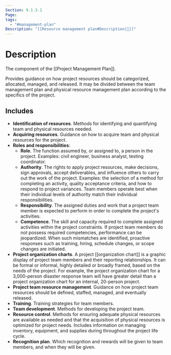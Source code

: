 ```yaml
---
Section: 9.1.3.1
Page: 
tags:
  - "#management-plan"
Description: "[[Resource management plan#Description|📝]]"
---
```

# Description
The component of the [[Project Management Plan]].

Provides guidance on how project resources should be categorized, allocated, managed, and released. It may be divided between the team management plan and physical resource management plan according to the specifics of the project.
## Includes
- **Identification of resources**. Methods for identifying and quantifying team and physical resources needed.
- **Acquiring resources**. Guidance on how to acquire team and physical resources for the project.
- **Roles and responsibilities**:
	- **Role**. The function assumed by, or assigned to, a person in the project. Examples: civil engineer, business analyst, testing coordinator.
	- **Authority**. The rights to apply project resources, make decisions, sign approvals, accept deliverables, and influence others to carry out the work of the project. Examples: the selection of a method for completing an activity, quality acceptance criteria, and how to respond to project variances. Team members operate best when their individual levels of authority match their individual responsibilities.
	- **Responsibility**. The assigned duties and work that a project team member is expected to perform in order to complete the project's activities.
	- **Competence**. The skill and capacity required to complete assigned activities within the project constraints. If project team members do not possess required competencies, performance can be jeopardized. When such mismatches are identified, proactive responses such as training, hiring, schedule changes, or scope changes are initiated.
- **Project organization charts**. A project [[organization chart]] is a graphic display of project team members and their reporting relationships. It can be formal or informal, highly detailed or broadly framed, based on the needs of the project. For example, the project organization chart for a 3,000-person disaster response team will have greater detail than a project organization chart for an internal, 20-person project.
- **Project team resource management**. Guidance on how project team resources should be defined, staffed, managed, and eventually released.
- **Training**. Training strategies for team members.
- **Team development**. Methods for developing the project team.
- **Resource control**. Methods for ensuring adequate physical resources are available as needed and that the acquisition of physical resources is optimized for project needs. Includes information on managing inventory, equipment, and supplies during throughout the project life cycle.
- **Recognition plan**. Which recognition and rewards will be given to team members, and when they will be given.
